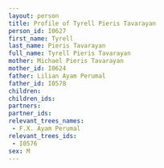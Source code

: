 ```yaml
---
layout: person
title: Profile of Tyrell Pieris Tavarayan
person_id: I0627
first_name: Tyrell
last_name: Pieris Tavarayan
full_name: Tyrell Pieris Tavarayan
mother: Michael Pieris Tavarayan
mother_id: I0624
father: Lilian Ayam Perumal
father_id: I0578
children:
children_ids:
partners:
partner_ids:
relevant_trees_names:
 - F.X. Ayam Perumal
relevant_trees_ids:
 - I0576
sex: M
---
```


